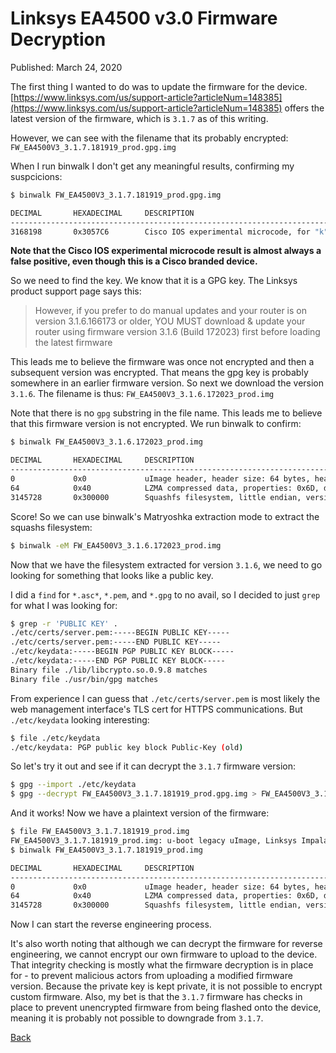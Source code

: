 # Linksys EA4500 v3.0 Firmware Decryption

Published: March 24, 2020

The first thing I wanted to do was to update the firmware for the device.
[https://www.linksys.com/us/support-article?articleNum=148385](https://www.linksys.com/us/support-article?articleNum=148385) offers the latest version of the firmware, which is `3.1.7` as of this writing.  

However, we can see with the filename that its probably encrypted: `FW_EA4500V3_3.1.7.181919_prod.gpg.img`

When I run binwalk I don't get any meaningful results, confirming my suspcicions:

```sh
$ binwalk FW_EA4500V3_3.1.7.181919_prod.gpg.img

DECIMAL       HEXADECIMAL     DESCRIPTION
--------------------------------------------------------------------------------
3168198       0x3057C6        Cisco IOS experimental microcode, for "k"
```

__Note that the Cisco IOS experimental microcode result is almost always a false positive, even though this is a Cisco branded device.__

So we need to find the key. We know that it is a GPG key. The Linksys product support page says this:

>However, if you prefer to do manual updates and your router is on version 3.1.6.166173 or older, YOU MUST download & update your router using firmware version 3.1.6 (Build 172023) first before loading the latest firmware

This leads me to believe the firmware was once not encrypted and then a subsequent version was encrypted.  That means the gpg key is probably somewhere in an earlier firmware version.  So next we download the version `3.1.6`.  The filename is thus: `FW_EA4500V3_3.1.6.172023_prod.img`

Note that there is no `gpg` substring in the file name.  This leads me to believe that this firmware version is not encrypted.  We run binwalk to confirm:

```sh
$ binwalk FW_EA4500V3_3.1.6.172023_prod.img

DECIMAL       HEXADECIMAL     DESCRIPTION
--------------------------------------------------------------------------------
0             0x0             uImage header, header size: 64 bytes, header CRC: 0x522CD43A, created: 2016-04-21 20:36:47, image size: 1536238 bytes, Data Address: 0x80060000, Entry Point: 0x80060000, data CRC: 0xF4B0BD80, OS: Linux, CPU: MIPS, image type: OS Kernel Image, compression type: lzma, image name: "Linksys Impala Router"
64            0x40            LZMA compressed data, properties: 0x6D, dictionary size: 8388608 bytes, uncompressed size: 4555944 bytes
3145728       0x300000        Squashfs filesystem, little endian, version 4.0, compression:xz, size: 14179096 bytes, 3201 inodes, blocksize: 262144 bytes, created: 2016-04-21 21:30:41
```

Score! So we can use binwalk's Matryoshka extraction mode to extract the squashs filesystem:

```sh
$ binwalk -eM FW_EA4500V3_3.1.6.172023_prod.img
```

Now that we have the filesystem extracted for version `3.1.6`, we need to go looking for something that looks like a public key.

I did a `find` for `*.asc*`, `*.pem`, and `*.gpg` to no avail, so I decided to just `grep` for what I was looking for:

```sh
$ grep -r 'PUBLIC KEY' .
./etc/certs/server.pem:-----BEGIN PUBLIC KEY-----
./etc/certs/server.pem:-----END PUBLIC KEY-----
./etc/keydata:-----BEGIN PGP PUBLIC KEY BLOCK-----
./etc/keydata:-----END PGP PUBLIC KEY BLOCK-----
Binary file ./lib/libcrypto.so.0.9.8 matches
Binary file ./usr/bin/gpg matches
```

From experience I can guess that `./etc/certs/server.pem` is most likely the web management interface's TLS cert for HTTPS communications.  But `./etc/keydata` looking interesting:

```sh
$ file ./etc/keydata 
./etc/keydata: PGP public key block Public-Key (old)
```

So let's try it out and see if it can decrypt the `3.1.7` firmware version:

```sh
$ gpg --import ./etc/keydata
$ gpg --decrypt FW_EA4500V3_3.1.7.181919_prod.gpg.img > FW_EA4500V3_3.1.7.181919_prod.img
```

And it works! Now we have a plaintext version of the firmware:

```sh
$ file FW_EA4500V3_3.1.7.181919_prod.img
FW_EA4500V3_3.1.7.181919_prod.img: u-boot legacy uImage, Linksys Impala Router, Linux/MIPS, OS Kernel Image (lzma), 1536489 bytes, Fri Jun 16 00:41:05 2017, Load Address: 0x80060000, Entry Point: 0x80060000, Header CRC: 0x9DACD513, Data CRC: 0xA097E0E3
$ binwalk FW_EA4500V3_3.1.7.181919_prod.img

DECIMAL       HEXADECIMAL     DESCRIPTION
--------------------------------------------------------------------------------
0             0x0             uImage header, header size: 64 bytes, header CRC: 0x9DACD513, created: 2017-06-16 00:41:05, image size: 1536489 bytes, Data Address: 0x80060000, Entry Point: 0x80060000, data CRC: 0xA097E0E3, OS: Linux, CPU: MIPS, image type: OS Kernel Image, compression type: lzma, image name: "Linksys Impala Router"
64            0x40            LZMA compressed data, properties: 0x6D, dictionary size: 8388608 bytes, uncompressed size: 4556000 bytes
3145728       0x300000        Squashfs filesystem, little endian, version 4.0, compression:xz, size: 15154172 bytes, 3294 inodes, blocksize: 262144 bytes, created: 2017-06-16 01:34:18
```

Now I can start the reverse engineering process.

It's also worth noting that although we can decrypt the firmware for reverse engineering, we cannot encrypt our own firmware to upload to the device.  That integrity checking is mostly what the firmware decryption is in place for - to prevent malicious actors from uploading a modified firmware version.  Because the private key is kept private, it is not possible to encrypt custom firmware. Also, my bet is that the `3.1.7` firmware has checks in place to prevent unencrypted firmware from being flashed onto the device, meaning it is probably not possible to downgrade from `3.1.7`.

[Back](https://nstarke.github.io/)